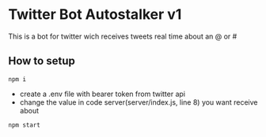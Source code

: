 # Twitter Bot Autostalker v1

This is a bot for twitter wich receives tweets real time about an @ or #

## How to setup
```
npm i
```
* create a .env file with bearer token from twitter api
* change the value in code server(server/index.js, line 8) you want receive about
```
npm start
```
